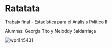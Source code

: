 # Ratatata
Trabajo final - Estadística para el Análisis Político II


Alumnas: Georgia Tito y Meloddy Saldarriaga


![wp4145431](https://user-images.githubusercontent.com/91501024/139617643-155cf783-4251-4140-a59b-e57df4b15ea3.jpg)
